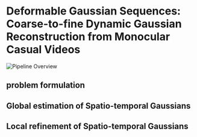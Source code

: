 # Deformable Gaussian Sequences: Coarse-to-fine Dynamic Gaussian Reconstruction from Monocular Casual Videos

![Pipeline Overview](pipeline.png)

## problem formulation

## Global estimation of Spatio-temporal Gaussians

## Local refinement of Spatio-temporal Gaussians